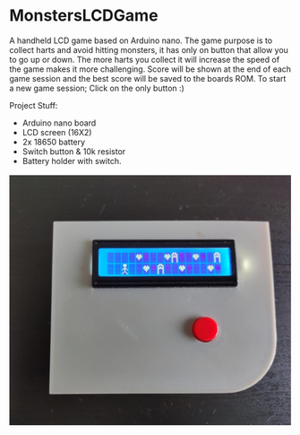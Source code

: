 # MonstersLCDGame
A handheld LCD game based on Arduino nano. 
The game purpose is to collect harts and avoid hitting monsters, it has only on button that allow you to go up or down.
The more harts you collect it will increase the speed of the game makes it more challenging.
Score will be shown at the end of each game session and the best score will be saved to the boards ROM.
To start a new game session; Click on the only button :)

Project Stuff:
- Arduino nano board
- LCD screen (16X2)
- 2x 18650 battery
- Switch button & 10k resistor 
- Battery holder with switch. 

![alt text](https://github.com/nori0aw/MonstersLCDGame/blob/master/FreeCad_Files/Mosters%20Game%20Front.jpeg)
